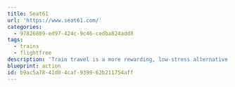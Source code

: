 ```yaml
---
title: Seat61
url: 'https://www.seat61.com/'
categories:
  - 97826809-ed97-424c-9c46-cedba824add8
tags:
  - trains
  - flightfree
description: 'Train travel is a more rewarding, low-stress alternative to flying, which brings us closer to the countries we visit and reduces our contribution to climate change. It''s time to rediscover the pleasure, romance & adventure of travel by train or ship. This site explains how to travel comfortably & affordably by train or ferry where you might think air was now the only option. For help with train travel, ask the Man in Seat 61!'
blueprint: action
id: b9ac5a78-41d0-4caf-9399-62b211754aff
---
```

